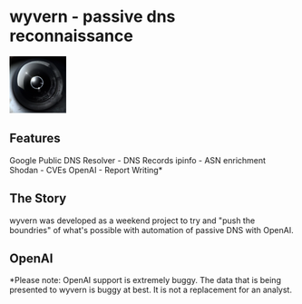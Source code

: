 # wyvern - passive dns reconnaissance
<img src=https://github.com/kittymagician/wyvern/raw/main/wyvern.png width="100" height="100">

## Features
Google Public DNS Resolver - DNS Records
ipinfo - ASN enrichment
Shodan - CVEs
OpenAI - Report Writing*

## The Story
wyvern was developed as a weekend project to try and "push the boundries" of what's possible with automation of passive DNS with OpenAI.

## OpenAI
\*Please note: OpenAI support is extremely buggy. The data that is being presented to wyvern is buggy at best. It is not a replacement for an analyst.
